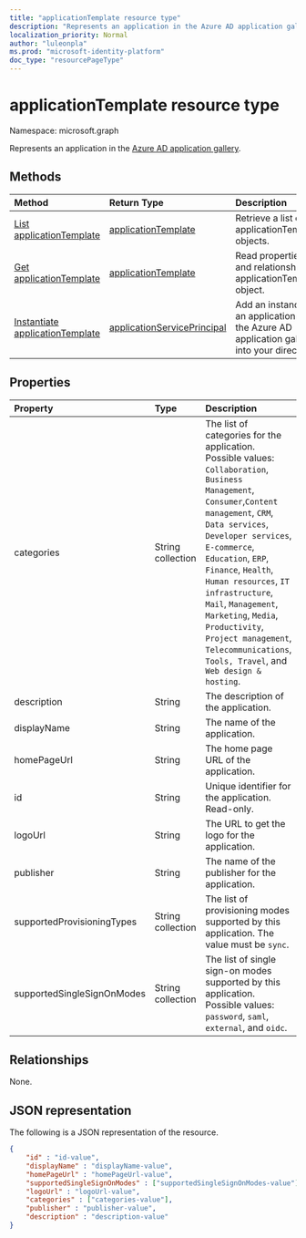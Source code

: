 ```yaml
---
title: "applicationTemplate resource type"
description: "Represents an application in the Azure AD application gallery."
localization_priority: Normal
author: "luleonpla"
ms.prod: "microsoft-identity-platform"
doc_type: "resourcePageType"
---
```


# applicationTemplate resource type

Namespace: microsoft.graph

Represents an application in the [Azure AD application gallery](/azure/active-directory/saas-apps/tutorial-list).

## Methods

| Method       | Return Type | Description |
|:-------------|:------------|:------------|
|[List applicationTemplate](../api/applicationtemplate-list.md)|[applicationTemplate](applicationtemplate.md)|Retrieve a list of applicationTemplate objects.|
| [Get applicationTemplate](../api/applicationtemplate-get.md) | [applicationTemplate](applicationtemplate.md) | Read properties and relationships of applicationTemplate object. |
|[Instantiate applicationTemplate](../api/applicationtemplate-instantiate.md)|[applicationServicePrincipal](applicationserviceprincipal.md)| Add an instance of an application from the Azure AD application gallery into your directory.|


## Properties

| Property     | Type        | Description |
|:-------------|:------------|:------------|
|categories|String collection|The list of categories for the application. Possible values: `Collaboration`, `Business Management`, `Consumer`,`Content management`, `CRM`, `Data services`, `Developer services`, `E-commerce`, `Education`, `ERP`, `Finance`, `Health`, `Human resources`, `IT infrastructure`, `Mail`, `Management`, `Marketing`, `Media`, `Productivity`, `Project management`, `Telecommunications`, `Tools, Travel`, and `Web design & hosting`.|
|description|String|The description of the application.|
|displayName|String|The name of the application.|
|homePageUrl|String|The home page URL of the application.|
|id|String| Unique identifier for the application. Read-only.|
|logoUrl|String|The URL to get the logo for the application.|
|publisher|String|The name of the publisher for the application.|
|supportedProvisioningTypes|String collection|The list of provisioning modes supported by this application. The value must be `sync`.|
|supportedSingleSignOnModes|String collection|The list of single sign-on modes supported by this application. Possible values: `password`, `saml`, `external`, and `oidc`.|

## Relationships

None.

## JSON representation

The following is a JSON representation of the resource.

<!-- {
  "blockType": "resource",
  "optionalProperties": [

  ],
  "@odata.type": "microsoft.graph.applicationTemplate",
  "baseType": "",
  "keyProperty": "id"
}-->

```json
{
	"id" : "id-value",
	"displayName" : "displayName-value",
	"homePageUrl" : "homePageUrl-value",
	"supportedSingleSignOnModes" : ["supportedSingleSignOnModes-value"],
	"logoUrl" : "logoUrl-value",
	"categories" : ["categories-value"],
	"publisher" : "publisher-value",
	"description" : "description-value"
}
```

<!-- uuid: 16cd6b66-4b1a-43a1-adaf-3a886856ed98
2019-02-04 14:57:30 UTC -->
<!-- {
  "type": "#page.annotation",
  "description": "applicationTemplate resource",
  "keywords": "",
  "section": "documentation",
  "tocPath": ""
}-->
